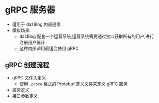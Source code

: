 # gRPC 服务器
- 适用于 dazBlog 内部通信
- 模拟场景:
  - dazBlog 配套一个运营系统,运营系统需要通过接口获取所有的用户,进行注册用户统计
  - 这种内部调用最适合使用 gRPC

## gRPC 创建流程
- gRPC 文件头定义
  - 使用 `.proto` 格式的 Protobuf 定义文件来定义 gRPC 服务
- 服务定义
- 接口参数定义